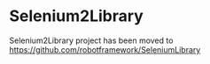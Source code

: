 # Selenium2Library

Selenium2Library project has been moved to https://github.com/robotframework/SeleniumLibrary
